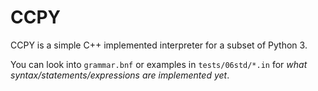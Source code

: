# CCPY
CCPY is a simple C++ implemented interpreter for a subset of Python 3.

You can look into `grammar.bnf` or examples in `tests/06std/*.in` for *what syntax/statements/expressions are implemented yet*.

